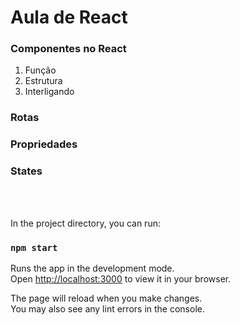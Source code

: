 # Aula de React

### Componentes no React
1. Função
2. Estrutura
3. Interligando

### Rotas

### Propriedades

### States
<br />
<br />

In the project directory, you can run:

### `npm start`

Runs the app in the development mode.\
Open [http://localhost:3000](http://localhost:3000) to view it in your browser.

The page will reload when you make changes.\
You may also see any lint errors in the console.

